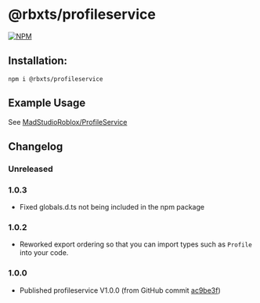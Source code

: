 # @rbxts/profileservice

[![NPM](https://nodei.co/npm/@rbxts/profileservice.png)](https://npmjs.org/package/@rbxts/profileservice)

## Installation:
```npm i @rbxts/profileservice```

## Example Usage
See [MadStudioRoblox/ProfileService](https://github.com/MadStudioRoblox/ProfileService)

## Changelog
### Unreleased

### 1.0.3
- Fixed globals.d.ts not being included in the npm package

### 1.0.2
- Reworked export ordering so that you can import types such as `Profile` into your code.

### 1.0.0
- Published profileservice V1.0.0 (from GitHub commit [ac9be3f](https://github.com/MadStudioRoblox/ProfileService/commit/ac9be3f9ce20c0657aecf6cb498e245b66530dc0))